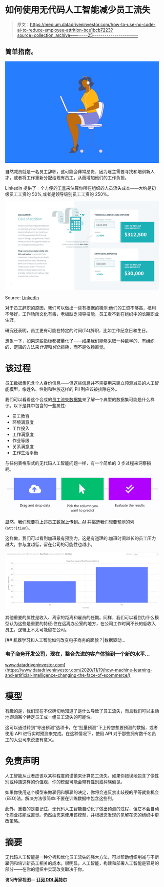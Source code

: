 # 如何使用无代码人工智能减少员工流失

> 原文：<https://medium.datadriveninvestor.com/how-to-use-no-code-ai-to-reduce-employee-attrition-bce1bcb7223?source=collection_archive---------25----------------------->

## 简单指南。

![](img/d269a58e81a029ae27e336fa001a63b2.png)

自然减员就是一名员工辞职，这可能会非常昂贵，因为雇主需要寻找和培训新人才，或者将工作重新分配给现有员工，从而增加他们的工作负担。

LinkedIn 提供了一个方便的[工具](https://learning.linkedin.com/content/dam/me/learning/en-us/pdfs/lil-workbook-calculating-cost-of-employee-attrition-and-disengagement.pdf)来估算你所在组织的人员流失成本——大约是初级员工工资的 50%,或者是领导级别员工工资的 250%。

![](img/cd9d90c0e04e9cfaa83b00b565004351.png)

Source: [LinkedIn](https://learning.linkedin.com/content/dam/me/learning/en-us/pdfs/lil-workbook-calculating-cost-of-employee-attrition-and-disengagement.pdf)

对于员工辞职的原因，我们可以做出一些有根据的猜测:他们的工资不够高，福利不够好，工作场所文化有毒，老板缺乏领导技能，员工看不到在组织中的长期职业生涯。

研究还表明，员工更有可能在特定的时间(T4)辞职，比如工作纪念日和生日。

想象一下，如果这些指标都被量化了——如果我们能够采取一种数学的、有组织的、逻辑的方法来*计算*和*优化*损耗，而不是依赖直觉。

# 该过程

员工数据集包含个人身份信息——但这些信息并不需要用来建立预测减员的人工智能模型，像姓名、性别和种族这样的 PII 列应该被排除在外。

我们可以看看这个合成的[员工流失数据集](https://www.kaggle.com/pavansubhasht/ibm-hr-analytics-attrition-dataset)来了解一个典型的数据集可能是什么样子。以下是其中包含的一些属性:

*   员工教育
*   环境满意度
*   工作投入
*   工作满意度
*   作业等级
*   关系满意度
*   工作生活平衡

与任何表格形式的无代码人工智能问题一样，有一个简单的 3 步过程来洞察损耗。

![](img/584c645d4a7d516be2b8c526e1cd14d4.png)

显然，我们想要将上述员工数据上传到[。AI](http://obviously.ai) 并挑选我们想要预测的列(`attrition`)。

这样做，我们可以看到加班最有预测力，这是有道理的:加班时间越长的员工压力越大，参与度越低，留在公司的可能性也越小。

![](img/1d90ad9df248889e2ad0a4bb17db1306.png)

其他重要的属性是收入、离家的距离和雇员的任期。同样，我们可以看到为什么模型认为这些是重要的特征:住在远离办公室的地方，在公司工作时间不长的低收入员工，逻辑上不太可能留在公司。

[](https://www.datadriveninvestor.com/2020/11/19/how-machine-learning-and-artificial-intelligence-changing-the-face-of-ecommerce/) [## 机器学习和人工智能如何改变电子商务的面貌？|数据驱动…

### 电子商务开发公司，现在，整合先进的客户体验到一个新的水平…

www.datadriveninvestor.com](https://www.datadriveninvestor.com/2020/11/19/how-machine-learning-and-artificial-intelligence-changing-the-face-of-ecommerce/) 

# 模型

有趣的是，我们现在不仅确切地知道了是什么导致了员工流失，而且我们可以主动地*预测*某个特定员工或一组员工流失的可能性。

这可以通过转到“导出预测”选项卡，在“批量预测”下上传您想要预测的数据，或者使用 API 进行实时预测来完成。在这种情况下，使用 API 对于那些拥有数千名员工的大公司来说更有意义。

# 免责声明

人工智能从业者应该以某种程度的谨慎来计算员工流失。如果你错误地包含了像性别或种族这样的价值观，你的模型可能会带有性别或种族偏见。

如果你使用这个模型来做雇佣和解雇的决定，你将会违反禁止歧视的平等就业机会(EEO)法。解决方法很简单:不要在训练数据中包含这些列。

此外，重要的是要记住，无代码人工智能自动化了做出预测的过程，但它不会自动化商业技能或直觉。仍然由您来使用该模型，并根据您发现的见解在您的组织中更改策略。

# 摘要

无代码人工智能是一种分析和优化员工流失的强大方法，可以帮助组织削减与不断雇佣和培训新员工相关的成本。很明显。人工智能，构建和部署人工智能是容易的部分——在你的组织中实现改变取决于你。

**访问专家视图—** [**订阅 DDI 英特尔**](https://datadriveninvestor.com/ddi-intel)